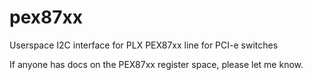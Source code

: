 # pex87xx
Userspace I2C interface for PLX PEX87xx line for PCI-e switches

If anyone has docs on the PEX87xx register space, please let me know.
